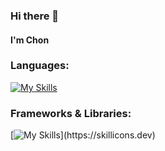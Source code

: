 ### Hi there 👋

#### I'm Chon 

<!--
**chon26909/chon26909** is a ✨ _special_ ✨ repository because its `README.md` (this file) appears on your GitHub profile.

Here are some ideas to get you started:

- 🔭 I’m currently working on ...
- 🌱 I’m currently learning ...
- 👯 I’m looking to collaborate on ...
- 🤔 I’m looking for help with ...
- 💬 Ask me about ...
- 📫 How to reach me: ...
- 😄 Pronouns: ...
- ⚡ Fun fact: ...
-->

### Languages:

[![My Skills](https://skillicons.dev/icons?i=ts,js,html,css,python,cpp,go,dart)](https://skillicons.dev)

### Frameworks & Libraries:
[![My Skills](https://skillicons.dev/icons?i=react,redux,nextjs,vue,nuxtjs,angular,tailwind,sass,express,figma,githubactions,docker,arduino,linux,nginx,nodejs,postman,redis,)](https://skillicons.dev)
